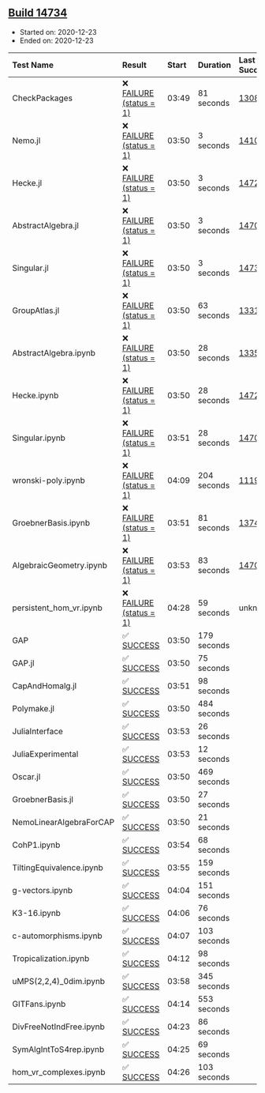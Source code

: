 ## [Build 14734](https://oscarci.mathematik.uni-kl.de/job/oscar/14734/)

* Started on: 2020-12-23
* Ended on: 2020-12-23

| Test Name    | Result | Start | Duration | Last Success | First Failure |
|:-------------|:-------|:------|:---------|:-------------|:--------------|
| CheckPackages | ❌ [FAILURE (status = 1)](https://oscarci.mathematik.uni-kl.de/job/oscar/14734/artifact/logs/build-14734/CheckPackages.log) | 03:49 | 81 seconds | [13085](https://oscarci.mathematik.uni-kl.de/job/oscar/13085/) | [13086](https://oscarci.mathematik.uni-kl.de/job/oscar/13086/) |
| Nemo.jl | ❌ [FAILURE (status = 1)](https://oscarci.mathematik.uni-kl.de/job/oscar/14734/artifact/logs/build-14734/Nemo.jl.log) | 03:50 | 3 seconds | [14101](https://oscarci.mathematik.uni-kl.de/job/oscar/14101/) | [14102](https://oscarci.mathematik.uni-kl.de/job/oscar/14102/) |
| Hecke.jl | ❌ [FAILURE (status = 1)](https://oscarci.mathematik.uni-kl.de/job/oscar/14734/artifact/logs/build-14734/Hecke.jl.log) | 03:50 | 3 seconds | [14723](https://oscarci.mathematik.uni-kl.de/job/oscar/14723/) | [14724](https://oscarci.mathematik.uni-kl.de/job/oscar/14724/) |
| AbstractAlgebra.jl | ❌ [FAILURE (status = 1)](https://oscarci.mathematik.uni-kl.de/job/oscar/14734/artifact/logs/build-14734/AbstractAlgebra.jl.log) | 03:50 | 3 seconds | [14701](https://oscarci.mathematik.uni-kl.de/job/oscar/14701/) | [14702](https://oscarci.mathematik.uni-kl.de/job/oscar/14702/) |
| Singular.jl | ❌ [FAILURE (status = 1)](https://oscarci.mathematik.uni-kl.de/job/oscar/14734/artifact/logs/build-14734/Singular.jl.log) | 03:50 | 3 seconds | [14732](https://oscarci.mathematik.uni-kl.de/job/oscar/14732/) | [14733](https://oscarci.mathematik.uni-kl.de/job/oscar/14733/) |
| GroupAtlas.jl | ❌ [FAILURE (status = 1)](https://oscarci.mathematik.uni-kl.de/job/oscar/14734/artifact/logs/build-14734/GroupAtlas.jl.log) | 03:50 | 63 seconds | [13311](https://oscarci.mathematik.uni-kl.de/job/oscar/13311/) | [13312](https://oscarci.mathematik.uni-kl.de/job/oscar/13312/) |
| AbstractAlgebra.ipynb | ❌ [FAILURE (status = 1)](https://oscarci.mathematik.uni-kl.de/job/oscar/14734/artifact/logs/build-14734/AbstractAlgebra.ipynb.log) | 03:50 | 28 seconds | [13355](https://oscarci.mathematik.uni-kl.de/job/oscar/13355/) | [13356](https://oscarci.mathematik.uni-kl.de/job/oscar/13356/) |
| Hecke.ipynb | ❌ [FAILURE (status = 1)](https://oscarci.mathematik.uni-kl.de/job/oscar/14734/artifact/logs/build-14734/Hecke.ipynb.log) | 03:50 | 28 seconds | [14723](https://oscarci.mathematik.uni-kl.de/job/oscar/14723/) | [14724](https://oscarci.mathematik.uni-kl.de/job/oscar/14724/) |
| Singular.ipynb | ❌ [FAILURE (status = 1)](https://oscarci.mathematik.uni-kl.de/job/oscar/14734/artifact/logs/build-14734/Singular.ipynb.log) | 03:51 | 28 seconds | [14701](https://oscarci.mathematik.uni-kl.de/job/oscar/14701/) | [14702](https://oscarci.mathematik.uni-kl.de/job/oscar/14702/) |
| wronski-poly.ipynb | ❌ [FAILURE (status = 1)](https://oscarci.mathematik.uni-kl.de/job/oscar/14734/artifact/logs/build-14734/wronski-poly.ipynb.log) | 04:09 | 204 seconds | [11192](https://oscarci.mathematik.uni-kl.de/job/oscar/11192/) | [11193](https://oscarci.mathematik.uni-kl.de/job/oscar/11193/) |
| GroebnerBasis.ipynb | ❌ [FAILURE (status = 1)](https://oscarci.mathematik.uni-kl.de/job/oscar/14734/artifact/logs/build-14734/GroebnerBasis.ipynb.log) | 03:51 | 81 seconds | [13748](https://oscarci.mathematik.uni-kl.de/job/oscar/13748/) | [13749](https://oscarci.mathematik.uni-kl.de/job/oscar/13749/) |
| AlgebraicGeometry.ipynb | ❌ [FAILURE (status = 1)](https://oscarci.mathematik.uni-kl.de/job/oscar/14734/artifact/logs/build-14734/AlgebraicGeometry.ipynb.log) | 03:53 | 83 seconds | [14701](https://oscarci.mathematik.uni-kl.de/job/oscar/14701/) | [14702](https://oscarci.mathematik.uni-kl.de/job/oscar/14702/) |
| persistent_hom_vr.ipynb | ❌ [FAILURE (status = 1)](https://oscarci.mathematik.uni-kl.de/job/oscar/14734/artifact/logs/build-14734/persistent_hom_vr.ipynb.log) | 04:28 | 59 seconds | unknown | unknown |
| GAP | ✅ [SUCCESS](https://oscarci.mathematik.uni-kl.de/job/oscar/14734/artifact/logs/build-14734/GAP.log) | 03:50 | 179 seconds |  |  |
| GAP.jl | ✅ [SUCCESS](https://oscarci.mathematik.uni-kl.de/job/oscar/14734/artifact/logs/build-14734/GAP.jl.log) | 03:50 | 75 seconds |  |  |
| CapAndHomalg.jl | ✅ [SUCCESS](https://oscarci.mathematik.uni-kl.de/job/oscar/14734/artifact/logs/build-14734/CapAndHomalg.jl.log) | 03:51 | 98 seconds |  |  |
| Polymake.jl | ✅ [SUCCESS](https://oscarci.mathematik.uni-kl.de/job/oscar/14734/artifact/logs/build-14734/Polymake.jl.log) | 03:50 | 484 seconds |  |  |
| JuliaInterface | ✅ [SUCCESS](https://oscarci.mathematik.uni-kl.de/job/oscar/14734/artifact/logs/build-14734/JuliaInterface.log) | 03:53 | 26 seconds |  |  |
| JuliaExperimental | ✅ [SUCCESS](https://oscarci.mathematik.uni-kl.de/job/oscar/14734/artifact/logs/build-14734/JuliaExperimental.log) | 03:53 | 12 seconds |  |  |
| Oscar.jl | ✅ [SUCCESS](https://oscarci.mathematik.uni-kl.de/job/oscar/14734/artifact/logs/build-14734/Oscar.jl.log) | 03:50 | 469 seconds |  |  |
| GroebnerBasis.jl | ✅ [SUCCESS](https://oscarci.mathematik.uni-kl.de/job/oscar/14734/artifact/logs/build-14734/GroebnerBasis.jl.log) | 03:50 | 27 seconds |  |  |
| NemoLinearAlgebraForCAP | ✅ [SUCCESS](https://oscarci.mathematik.uni-kl.de/job/oscar/14734/artifact/logs/build-14734/NemoLinearAlgebraForCAP.log) | 03:50 | 21 seconds |  |  |
| CohP1.ipynb | ✅ [SUCCESS](https://oscarci.mathematik.uni-kl.de/job/oscar/14734/artifact/logs/build-14734/CohP1.ipynb.log) | 03:54 | 68 seconds |  |  |
| TiltingEquivalence.ipynb | ✅ [SUCCESS](https://oscarci.mathematik.uni-kl.de/job/oscar/14734/artifact/logs/build-14734/TiltingEquivalence.ipynb.log) | 03:55 | 159 seconds |  |  |
| g-vectors.ipynb | ✅ [SUCCESS](https://oscarci.mathematik.uni-kl.de/job/oscar/14734/artifact/logs/build-14734/g-vectors.ipynb.log) | 04:04 | 151 seconds |  |  |
| K3-16.ipynb | ✅ [SUCCESS](https://oscarci.mathematik.uni-kl.de/job/oscar/14734/artifact/logs/build-14734/K3-16.ipynb.log) | 04:06 | 76 seconds |  |  |
| c-automorphisms.ipynb | ✅ [SUCCESS](https://oscarci.mathematik.uni-kl.de/job/oscar/14734/artifact/logs/build-14734/c-automorphisms.ipynb.log) | 04:07 | 103 seconds |  |  |
| Tropicalization.ipynb | ✅ [SUCCESS](https://oscarci.mathematik.uni-kl.de/job/oscar/14734/artifact/logs/build-14734/Tropicalization.ipynb.log) | 04:12 | 98 seconds |  |  |
| uMPS(2,2,4)_0dim.ipynb | ✅ [SUCCESS](https://oscarci.mathematik.uni-kl.de/job/oscar/14734/artifact/logs/build-14734/uMPS-2-2-4-_0dim.ipynb.log) | 03:58 | 345 seconds |  |  |
| GITFans.ipynb | ✅ [SUCCESS](https://oscarci.mathematik.uni-kl.de/job/oscar/14734/artifact/logs/build-14734/GITFans.ipynb.log) | 04:14 | 553 seconds |  |  |
| DivFreeNotIndFree.ipynb | ✅ [SUCCESS](https://oscarci.mathematik.uni-kl.de/job/oscar/14734/artifact/logs/build-14734/DivFreeNotIndFree.ipynb.log) | 04:23 | 86 seconds |  |  |
| SymAlgIntToS4rep.ipynb | ✅ [SUCCESS](https://oscarci.mathematik.uni-kl.de/job/oscar/14734/artifact/logs/build-14734/SymAlgIntToS4rep.ipynb.log) | 04:25 | 69 seconds |  |  |
| hom_vr_complexes.ipynb | ✅ [SUCCESS](https://oscarci.mathematik.uni-kl.de/job/oscar/14734/artifact/logs/build-14734/hom_vr_complexes.ipynb.log) | 04:26 | 103 seconds |  |  |
